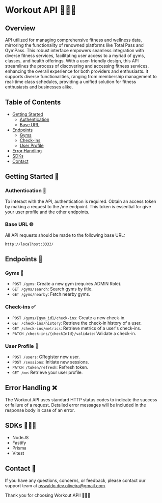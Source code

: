 # Workout API 🏋️‍♂️💪

## Overview

API utilized for managing comprehensive fitness and wellness data, mirroring the functionality of renowned platforms like Total Pass and GymPass. This robust interface empowers seamless integration with diverse fitness services, facilitating user access to a myriad of gyms, classes, and health offerings. With a user-friendly design, this API streamlines the process of discovering and accessing fitness services, enhancing the overall experience for both providers and enthusiasts. It supports diverse functionalities, ranging from membership management to real-time class schedules, providing a unified solution for fitness enthusiasts and businesses alike.

## Table of Contents

- [Getting Started](#getting-started-)
  - [Authentication](#authentication-)
  - [Base URL](#base-url-)
- [Endpoints](#endpoints-)
  - [Gyms](#gyms-)
  - [Check-ins](#check-ins-)
  - [User Profile](#user-profile-)
- [Error Handling](#error-handling-)
- [SDKs](#sdks-)
- [Contact](#contact-)

## Getting Started 🚀

### Authentication 🔐

To interact with the API, authentication is required. Obtain an access token by making a request to the /me endpoint. This token is essential for give your user profile and the other endpoints.

### Base URL 🌐

All API requests should be made to the following base URL:

```url
http://localhost:3333/
```

## Endpoints 🎯

### Gyms 🏢

- `POST /gyms`: Create a new gym (requires ADMIN Role).
- `GET /gyms/search`: Search gyms by title.
- `GET /gyms/nearby`: Fetch nearby gyms.

### Check-ins ✅

- `POST /gyms/{gym_id}/check-ins`: Create a new check-in.
- `GET /check-ins/history`: Retrieve the check-in history of a user.
- `GET /check-ins/metrics`:  Retrieve metrics of a user's check-ins.
- `PATCH /check-ins/{checkInId}/validate`: Validate a check-in.

### User Profile 👤

- `POST /users`: GRegister new user.
- `POST /sessions`: Initiate new sessions.
- `PATCH /token/refresh`: Refresh token.
- `GET /me`: Retrieve your user profile.

## Error Handling ❌

The Workout API uses standard HTTP status codes to indicate the success or failure of a request. Detailed error messages will be included in the response body in case of an error.

## SDKs 👨🏾‍💻

- NodeJS
- Fastify
- Prisma
- Vitest

## Contact 📧

If you have any questions, concerns, or feedback, please contact our support team at <oswaldo.dev.oliveira@gmail.com>.

Thank you for choosing Workout API! 🏋️‍♂️💪

